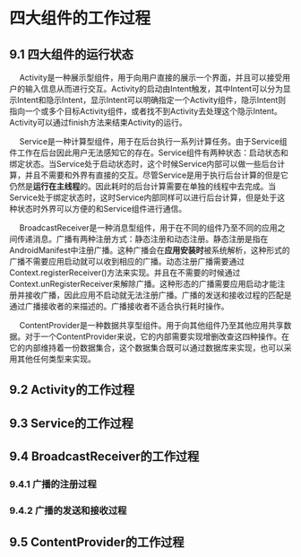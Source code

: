# 四大组件的工作过程

## 9.1 四大组件的运行状态
&emsp; Activity是一种展示型组件，用于向用户直接的展示一个界面，并且可以接受用户的输入信息从而进行交互。Activity的启动由Intent触发，其中Intent可以分为显示Intent和隐示Intent，显示Intent可以明确指定一个Activity组件，隐示Intent则指向一个或多个目标Activity组件，或者找不到Activity去处理这个隐示Intent。Activity可以通过finish方法来结束Activity的运行。  

&emsp; Service是一种计算型组件，用于在后台执行一系列计算任务。由于Service组件工作在后台因此用户无法感知它的存在。Service组件有两种状态：启动状态和绑定状态。当Service处于启动状态时，这个时候Service内部可以做一些后台计算，并且不需要和外界有直接的交互。尽管Service是用于执行后台计算的但是它仍然是**运行在主线程**的。因此耗时的后台计算需要在单独的线程中去完成。当Service处于绑定状态时，这时Service内部同样可以进行后台计算，但是处于这种状态时外界可以方便的和Service组件进行通信。

&emsp; BroadcastReceiver是一种消息型组件，用于在不同的组件乃至不同的应用之间传递消息。广播有两种注册方式：静态注册和动态注册。静态注册是指在AndroidManifest中注册广播。这种广播会在**应用安装时**被系统解析，这种形式的广播不需要应用启动就可以收到相应的广播。动态注册广播需要通过Context.registerReceiver()方法来实现。并且在不需要的时候通过Context.unRegisterReceiver来解除广播。这种形态的广播需要应用启动才能注册并接收广播，因此应用不启动就无法注册广播。广播的发送和接收过程的匹配是通过广播接收者的<intent-filter>来描述的。广播接收者不适合执行耗时操作。  

&emsp; ContentProvider是一种数据共享型组件。用于向其他组件乃至其他应用共享数据。对于一个ContentProvider来说，它的内部需要实现增删改查这四种操作。在它的内部维持着一份数据集合，这个数据集合既可以通过数据库来实现，也可以采用其他任何类型来实现。

## 9.2 Activity的工作过程

## 9.3 Service的工作过程

## 9.4 BroadcastReceiver的工作过程

### 9.4.1 广播的注册过程
### 9.4.2 广播的发送和接收过程

## 9.5 ContentProvider的工作过程

